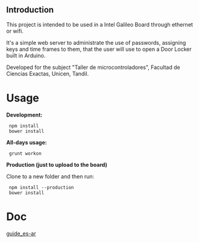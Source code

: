 ## Introduction

This project is intended to be used in a Intel Galileo Board through ethernet or wifi.

It's a simple web server to administrate the use of passwords, assigning keys and time frames to them, that the user will use to open a Door Locker built in Arduino.

Developed for the subject "Taller de microcontroladores", Facultad de Ciencias Exactas, Unicen, Tandil.

# Usage

**Development:**

     npm install
     bower install

**All-days usage:**

     grunt workon

**Production (just to upload to the board)**

Clone to a new folder and then run:

     npm install --production
     bower install

# Doc
[guide_es-ar](https://github.com/dscafati/arduino-electronic-door-lock/blob/master/doc/guide_es-ar.pdf)
